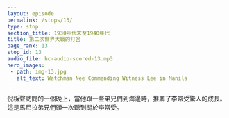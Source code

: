 ```yaml
---
layout: episode
permalink: /stops/13/
type: stop
section_title: 1930年代末至1940年代
title: 第二次世界大戰的打岔
page_rank: 13
stop_id: 13
audio_file: hc-audio-scored-13.mp3
hero_images:
 - path: img-13.jpg
   alt_text: Watchman Nee Commending Witness Lee in Manila
---
```


<!-- One evening during Watchman Nee’s visit, as he went for a walk by the seaside with some brothers, he commended Witness Lee for his remarkable growth. This was the first time the brothers in Manila heard about Witness Lee.   -->

<!---
title: 第二次世界大戰的打岔
--->

倪柝聲訪問的一個晚上，當他跟一些弟兄們到海邊時，推薦了李常受驚人的成長。這是馬尼拉弟兄們頭一次聽到關於李常受。

<!--- TRANSCRIPT
One evening while he was in Manila, Brother Nee went for a walk by the seaside with some brothers. During their fellowship, he cheerfully shared, “I met a brother in northern China with a very bright spiritual future.” Brother Nee was referring to Witness Lee. He continued, “His spiritual growth is extraordinary. Others grow as if crawling, but he is flying. I gave him a Bible with notes…”

Thus, 1937 marked the first time the brothers in Manila heard about Witness Lee. Brother Lee was saved in the northern city of Chefoo in April 1925. By June 1932, he met Watchman Nee for the first time in Chefoo when Nee accepted his invitation to visit. A year later, in 1933, after much prayer and seeking before the Lord, Witness Lee dropped his job and his own spiritual work in Chefoo to join Watchman Nee's work in Shanghai. He had seen the light from the book of Acts that there is only one work, one flow, in the Lord’s recovery. Thus, he willingly and gladly handed himself over to do the same work with Watchman Nee.


當倪弟兄在馬尼拉期間，有一晚上，同幾位弟兄到海邊散步。在說話交通中， 他很喜樂的說，「我在北方碰到一位很有屬靈前途的弟兄。」他是指著李常受。他 繼續說，「他屬靈的長進是特別的，別人的長進是爬的，但他是飛的，我送他一部 聖經註解...」

馬尼拉的弟兄們於 1937 年頭一次聽到關於李常受。李弟兄於 1925 年四月在北方煙台得救。他於 1932 年六月第一次碰見倪柝聲。當時倪弟兄接受他的邀請來訪問。 一年後即 1933 年，李常受在主面前極力禱告和尋求後便放下職業以及他在煙台的屬靈工作，然後到上海參於倪柝聲的工作。他從使徒行傳得著亮光，看見主的恢復只有一個工作，一個流。因此，他歡喜自願把自己交出來跟倪柝聲作同樣的工作。
-->